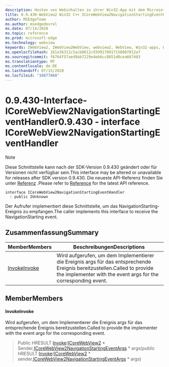 ```yaml
---
description: Hosten von Webinhalten in ihrer Win32-App mit dem Microsoft Edge WebView2-Steuerelement
title: 0.9.430-WebView2 Win32 C++ ICoreWebView2NavigationStartingEventHandler
author: MSEdgeTeam
ms.author: msedgedevrel
ms.date: 07/14/2020
ms.topic: reference
ms.prod: microsoft-edge
ms.technology: webview
keywords: IWebView2, IWebView2WebView, webview2, WebView, Win32-apps, Win32, Edge, ICoreWebView2, ICoreWebView2Host, Browser-Steuerelement, Edge-HTML
ms.openlocfilehash: 161e36312c5acb8612c9399178917158807012a7
ms.sourcegitcommit: f6764f57aed9ab7229e4eb6cc8851d0cea667403
ms.translationtype: MT
ms.contentlocale: de-DE
ms.lasthandoff: 07/15/2020
ms.locfileid: "10877868"
---
```

# <span data-ttu-id="d3a88-104">0.9.430-Interface-ICoreWebView2NavigationStartingEventHandler</span><span class="sxs-lookup"><span data-stu-id="d3a88-104">0.9.430 - interface ICoreWebView2NavigationStartingEventHandler</span></span> 

> [!NOTE]
> <span data-ttu-id="d3a88-105">Diese Schnittstelle kann nach der SDK-Version 0.9.430 geändert oder für Versionen nicht verfügbar sein.</span><span class="sxs-lookup"><span data-stu-id="d3a88-105">This interface may be altered or unavailable for releases after SDK version 0.9.430.</span></span> <span data-ttu-id="d3a88-106">Die neueste API-Referenz finden Sie unter [Referenz](../../../webview2-api-reference.md) .</span><span class="sxs-lookup"><span data-stu-id="d3a88-106">Please refer to [Reference](../../../webview2-api-reference.md) for the latest API reference.</span></span>

```
interface ICoreWebView2NavigationStartingEventHandler
  : public IUnknown
```

<span data-ttu-id="d3a88-107">Der Aufrufer implementiert diese Schnittstelle, um das NavigationStarting-Ereignis zu empfangen.</span><span class="sxs-lookup"><span data-stu-id="d3a88-107">The caller implements this interface to receive the NavigationStarting event.</span></span>

## <span data-ttu-id="d3a88-108">Zusammenfassung</span><span class="sxs-lookup"><span data-stu-id="d3a88-108">Summary</span></span>

 <span data-ttu-id="d3a88-109">Member</span><span class="sxs-lookup"><span data-stu-id="d3a88-109">Members</span></span>                        | <span data-ttu-id="d3a88-110">Beschreibungen</span><span class="sxs-lookup"><span data-stu-id="d3a88-110">Descriptions</span></span>
--------------------------------|---------------------------------------------
[<span data-ttu-id="d3a88-111">Invoke</span><span class="sxs-lookup"><span data-stu-id="d3a88-111">Invoke</span></span>](#invoke) | <span data-ttu-id="d3a88-112">Wird aufgerufen, um dem Implementierer die Ereignis args für das entsprechende Ereignis bereitzustellen.</span><span class="sxs-lookup"><span data-stu-id="d3a88-112">Called to provide the implementer with the event args for the corresponding event.</span></span>

## <span data-ttu-id="d3a88-113">Member</span><span class="sxs-lookup"><span data-stu-id="d3a88-113">Members</span></span>

#### <span data-ttu-id="d3a88-114">Invoke</span><span class="sxs-lookup"><span data-stu-id="d3a88-114">Invoke</span></span> 

<span data-ttu-id="d3a88-115">Wird aufgerufen, um dem Implementierer die Ereignis args für das entsprechende Ereignis bereitzustellen.</span><span class="sxs-lookup"><span data-stu-id="d3a88-115">Called to provide the implementer with the event args for the corresponding event.</span></span>

> <span data-ttu-id="d3a88-116">Public HRESULT [Invoke](#invoke)([ICoreWebView2](ICoreWebView2.md) \* Sender;[ICoreWebView2NavigationStartingEventArgs](ICoreWebView2NavigationStartingEventArgs.md) \* args)</span><span class="sxs-lookup"><span data-stu-id="d3a88-116">public HRESULT [Invoke](#invoke)([ICoreWebView2](ICoreWebView2.md) \* sender,[ICoreWebView2NavigationStartingEventArgs](ICoreWebView2NavigationStartingEventArgs.md) \* args)</span></span>

